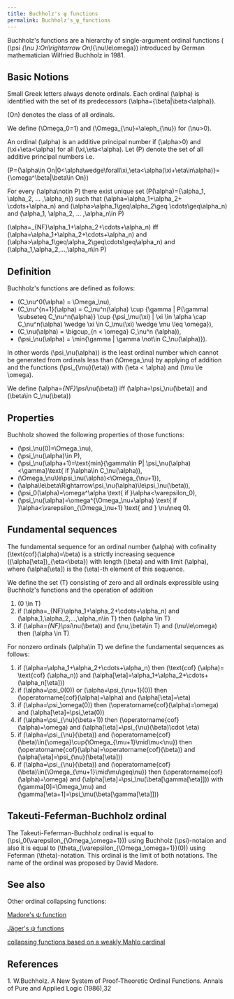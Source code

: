 ```yaml
---
title: Buchholz's ψ functions
permalink: Buchholz's_ψ_functions
---
```



Buchholz's functions are a hierarchy of single-argument ordinal
functions \( (\psi _{\nu }:On\rightarrow On)_{\nu\le\omega}\)
introduced by German mathematician Wilfried Buchholz in 1981.


## Basic Notions

Small Greek letters always denote ordinals. Each ordinal \(\alpha\)
is identified with the set of its predecessors
\(\alpha=\{\beta\|\beta<\alpha\}\).

\(On\) denotes the class of all ordinals.

We define \(\Omega_0=1\) and \(\Omega_{\nu}=\aleph_{\nu}\)
for \(\nu>0\).

An ordinal \(\alpha\) is an additive principal number if
\(\alpha>0\) and \(\xi+\eta<\alpha\) for all
\(\xi,\eta<\alpha\). Let \(P\) denote the set of all additive
principal numbers i.e.

\(P=\{\alpha\in
On\|0<\alpha\wedge\forall\xi,\eta<\alpha(\xi+\eta\in\alpha)\}=\{\omega^\beta\|\beta\in
On\}\)

For every \(\alpha\notin P\) there exist unique set
\(P(\alpha)=\{\alpha_1, \alpha_2, ... ,\alpha_n\}\) such that
\(\alpha=\alpha_1+\alpha_2+ \cdots+\alpha_n\) and
\(\alpha>\alpha_1\geq\alpha_2\geq \cdots\geq\alpha_n\)
and \(\alpha_1, \alpha_2, ... ,\alpha_n\in P\)

\(\alpha=_{NF}\alpha_1+\alpha_2+\cdots+\alpha_n\) iff
\(\alpha=\alpha_1+\alpha_2+\cdots+\alpha_n\) and
\(\alpha>\alpha_1\geq\alpha_2\geq\cdots\geq\alpha_n\)
and \(\alpha_1,\alpha_2,...,\alpha_n\in P\)

## Definition

Buchholz's functions are defined as follows:

-   \(C_\nu^0(\alpha) = \Omega_\nu\),
-   \(C_\nu^{n+1}(\alpha) = C_\nu^n(\alpha) \cup \{\gamma \|
    P(\gamma) \subseteq C_\nu^n(\alpha)\} \cup
    \{\psi_\mu(\xi) \| \xi \in \alpha \cap C_\nu^n(\alpha)
    \wedge \xi \in C_\mu(\xi) \wedge \mu \leq \omega\}\),
-   \(C_\nu(\alpha) = \bigcup_{n < \omega} C_\nu^n
    (\alpha)\),
-   \(\psi_\nu(\alpha) = \min\{\gamma \| \gamma \not\in
    C_\nu(\alpha)\}\).

In other words \(\psi_\nu(\alpha)\) is the least ordinal number
which cannot be generated from ordinals less than \(\Omega_\nu\) by
applying of addition and the functions \(\psi_{\mu}(\eta)\) with
\(\eta < \alpha\) and \(\mu \le \omega\).

We define \(\alpha=_{NF}\psi_\nu(\beta)\) iff
\(\alpha=\psi_\nu(\beta)\) and \(\beta\in C_\nu(\beta)\)

## Properties

Buchholz showed the following properties of those functions:

-   \(\psi_\nu(0)=\Omega_\nu\),
-   \(\psi_\nu(\alpha)\in P\),
-   \(\psi_\nu(\alpha+1)=\text{min}\{\gamma\in P\|
    \psi_\nu(\alpha)<\gamma\}\text{ if }\alpha\in
    C_\nu(\alpha)\),
-   \(\Omega_\nu\le\psi_\nu(\alpha)<\Omega_{\nu+1}\),
-   \(\alpha\le\beta\Rightarrow\psi_\nu(\alpha)\le\psi_\nu(\beta)\),
-   \(\psi_0(\alpha)=\omega^\alpha \text{ if
    }\alpha<\varepsilon_0\),
-   \(\psi_\nu(\alpha)=\omega^{\Omega_\nu+\alpha} \text{ if
    }\alpha<\varepsilon_{\Omega_\nu+1} \text{ and } \nu\neq
    0\).

## Fundamental sequences

The fundamental sequence for an ordinal number \(\alpha\) with
cofinality \(\text{cof}(\alpha)=\beta\) is a strictly increasing
sequence \((\alpha\[\eta\])_{\eta<\beta}\) with length
\(\beta\) and with limit \(\alpha\), where \(\alpha\[\eta\]\)
is the \(\eta\)-th element of this sequence.

We define the set \(T\) consisting of zero and all ordinals
expressible using Buchholz's functions and the operation of addition

1.  \(0 \in T\)
2.  if \(\alpha=_{NF}\alpha_1+\alpha_2+\cdots+\alpha_n\) and
    \(\alpha_1,\alpha_2,...,\alpha_n\in T\) then \(\alpha
    \in T\)
3.  if \(\alpha=_{NF}\psi_\nu(\beta)\) and \(\nu,\beta\in
    T\) and \(\nu\le\omega\) then \(\alpha \in T\)

For nonzero ordinals \(\alpha\in T\) we define the fundamental
sequences as follows:

1.  if \(\alpha=\alpha_1+\alpha_2+\cdots+\alpha_n\) then
    \(\text{cof} (\alpha)= \text{cof} (\alpha_n)\) and
    \(\alpha\[\eta\]=\alpha_1+\alpha_2+\cdots+(\alpha_n\[\eta\])\)
2.  if \(\alpha=\psi_0(0)\) or \(\alpha=\psi_{\nu+1}(0)\)
    then \(\operatorname{cof}(\alpha)=\alpha\) and
    \(\alpha\[\eta\]=\eta\)
3.  if \(\alpha=\psi_\omega(0)\) then
    \(\operatorname{cof}(\alpha)=\omega\) and
    \(\alpha\[\eta\]=\psi_\eta(0)\)
4.  if \(\alpha=\psi_{\nu}(\beta+1)\) then
    \(\operatorname{cof}(\alpha)=\omega\) and
    \(\alpha\[\eta\]=\psi_{\nu}(\beta)\cdot \eta\)
5.  if \(\alpha=\psi_{\nu}(\beta)\) and
    \(\operatorname{cof}(\beta)\in\{\omega\}\cup\{\Omega_{\mu+1}\mid\mu<\nu\}\)
    then \(\operatorname{cof}(\alpha)=\operatorname{cof}(\beta)\)
    and \(\alpha\[\eta\]=\psi_{\nu}(\beta\[\eta\])\)
6.  if \(\alpha=\psi_{\nu}(\beta)\) and
    \(\operatorname{cof}(\beta)\in\{\Omega_{\mu+1}\mid\mu\geq\nu\}\)
    then \(\operatorname{cof}(\alpha)=\omega\) and
    \(\alpha\[\eta\]=\psi_\nu(\beta\[\gamma\[\eta\]\])\) with
    \(\gamma\[0\]=\Omega_\mu\) and
    \(\gamma\[\eta+1\]=\psi_\mu(\beta\[\gamma\[\eta\]\])\)

## Takeuti-Feferman-Buchholz ordinal

The Takeuti-Feferman-Buchholz ordinal is equal to
\(\psi_0(\varepsilon_{\Omega_\omega+1})\) using Buchholz
\(\psi\)-notaion and also it is equal to
\(\theta_{\varepsilon_{\Omega_\omega+1}}(0)\) using Feferman
\(\theta\)-notation. This ordinal is the limit of both notations. The
name of the ordinal was proposed by David Madore.

## See also

Other ordinal collapsing functions:

[Madore's ψ
function](Madore%27s_%CF%88_function "Madore's ψ function")

[Jäger's ψ
functions](J%C3%A4ger%27s_collapsing_functions_and_%CF%81-inaccessible_ordinals "Jäger's collapsing functions and ρ-inaccessible ordinals")

[collapsing functions based on a weakly Mahlo
cardinal](User_blog:Denis_Maksudov/Ordinal_functions_collapsing_the_least_weakly_Mahlo_cardinal;_a_system_of_fundamental_sequences "User blog:Denis Maksudov/Ordinal functions collapsing the least weakly Mahlo cardinal; a system of fundamental sequences")

## References

1\. W.Buchholz. A New System of Proof-Theoretic Ordinal Functions.
Annals of Pure and Applied Logic (1986),32


